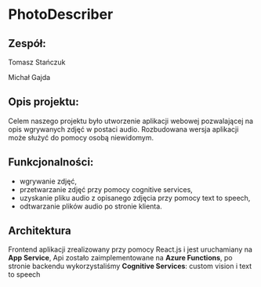 # PhotoDescriber

## Zespół:
Tomasz Stańczuk

Michał Gajda

## Opis projektu:
Celem naszego projektu było utworzenie aplikacji webowej pozwalającej na opis wgrywanych zdjęć w postaci audio.
Rozbudowana wersja aplikacji może służyć do pomocy osobą niewidomym.

## Funkcjonalności:
* wgrywanie zdjęć,
* przetwarzanie zdjęć przy pomocy cognitive services,
* uzyskanie pliku audio z opisanego zdjęcia przy pomocy text to speech,
* odtwarzanie plików audio po stronie klienta.

## Architektura
Frontend aplikacji zrealizowany przy pomocy React.js i jest uruchamiany na **App Service**, Api zostało zaimplementowane na **Azure Functions**, po stronie backendu wykorzystaliśmy **Cognitive Services**: custom vision i text to speech
